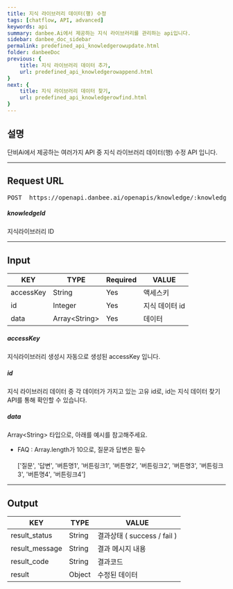 ```yaml
---
title: 지식 라이브러리 데이터(행) 수정
tags: [chatflow, API, advanced]
keywords: api
summary: danbee.Ai에서 제공하는 지식 라이브러리를 관리하는 api입니다.
sidebar: danbee_doc_sidebar
permalink: predefined_api_knowledgerowupdate.html
folder: danbeeDoc
previous: {
    title: 지식 라이브러리 데이터 추가,
    url: predefined_api_knowledgerowappend.html
}
next: {
    title: 지식 라이브러리 데이터 찾기,
    url: predefined_api_knowledgerowfind.html
}
---
```


## 설명

단비Ai에서 제공하는 여러가지 API 중 지식 라이브러리 데이터(행) 수정 API 입니다.
<hr/>

## Request URL
<pre>POST  https://openapi.danbee.ai/openapis/knowledge/:knowledgeId/update</pre>
##### knowledgeId
지식라이브러리 ID
<hr/>

## Input

| KEY | TYPE | Required | VALUE |
|--------|--------|--------|--------|
| accessKey | String | Yes | 액세스키 | 
| id | Integer | Yes | 지식 데이터 id | 
| data | Array\<String\> | Yes | 데이터 | 


##### accessKey
지식라이브러리 생성시 자동으로 생성된 accessKey 입니다.

##### id
지식 라이브러리 데이터 중 각 데이터가 가지고 있는 고유 id로, id는 지식 데이터 찾기 API를 통해 확인할 수 있습니다.

##### data
Array\<String\> 타입으로, 아래를 예시를 참고해주세요.

- FAQ : Array.length가 10으로, 질문과 답변은 필수<br/><br/>['질문', '답변', '버튼명1', '버튼링크1', '버튼명2', '버튼링크2', '버튼명3', '버튼링크3', '버튼명4', '버튼링크4']
<hr/>

## Output

| KEY | TYPE | VALUE |
|--------|--------|--------|
| result_status | String | 결과상태 ( success / fail ) |
| result_message | String | 결과 메시지 내용 |
| result_code | String | 결과코드 |
| result | Object | 수정된 데이터 |



<br />

